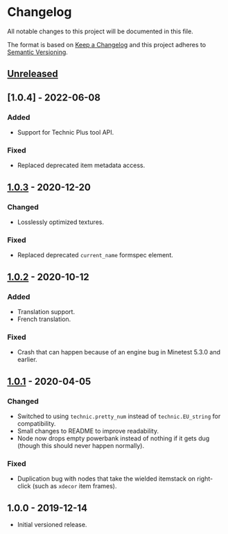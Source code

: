# Changelog

All notable changes to this project will be documented in this file.

The format is based on [Keep a Changelog](http://keepachangelog.com/en/1.0.0/)
and this project adheres to [Semantic Versioning](http://semver.org/spec/v2.0.0.html).

## [Unreleased]

## [1.0.4] - 2022-06-08

### Added

- Support for Technic Plus tool API.

### Fixed

- Replaced deprecated item metadata access.

## [1.0.3] - 2020-12-20

### Changed

- Losslessly optimized textures.

### Fixed

- Replaced deprecated `current_name` formspec element.

## [1.0.2] - 2020-10-12

### Added

- Translation support.
- French translation.

### Fixed

- Crash that can happen because of an engine bug in Minetest 5.3.0 and earlier.

## [1.0.1] - 2020-04-05

### Changed

- Switched to using `technic.pretty_num` instead of `technic.EU_string` for compatibility.
- Small changes to README to improve readability.
- Node now drops empty powerbank instead of nothing if it gets dug (though this should never happen normally).

### Fixed

- Duplication bug with nodes that take the wielded itemstack on right-click (such as `xdecor` item frames).

## 1.0.0 - 2019-12-14

- Initial versioned release.

[Unreleased]: https://github.com/OgelGames/powerbanks/compare/v1.0.4...HEAD
[1.0.3]: https://github.com/OgelGames/powerbanks/compare/v1.0.3...v1.0.4
[1.0.3]: https://github.com/OgelGames/powerbanks/compare/v1.0.2...v1.0.3
[1.0.2]: https://github.com/OgelGames/powerbanks/compare/v1.0.1...v1.0.2
[1.0.1]: https://github.com/OgelGames/powerbanks/compare/v1.0.0...v1.0.1
